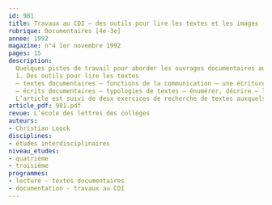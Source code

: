 ```yaml
---
id: 981
title: Travaux au CDI – des outils pour lire les textes et les images (1/2) 
rubrique: Documentaires [4e-3e]
annee: 1992
magazine: n°4 1er novembre 1992
pages: 15
description: 
  Quelques pistes de travail pour aborder les ouvrages documentaires au CDI…
  1. Des outils pour lire les textes
  – textes documentaires – fonctions de la communication – une écriture « objective » – la fonction référentielle (avec un extrait de « La Science en questions », de Brouzeng, Paty et Pipart sur la forêt) ; l’auteur s’exprime – la fonction expressive (avec un extrait de « La plus belle aventure du monde », de Jean Hamburger) ; prendre le lecteur en compte – la fonction conative (avec un extrait de « 50 trucs faciles pour embellir la terre », de Françoise Broche) ; rendre le texte plus lisible – la fonction phatique (avec un extrait des « Grandes Inventions », de M. Rival, sur l’anesthésie) ; jouer avec les mots – la fonction poétique (avec un extrait de l’« Almanach Jules Verne 1991 ») ; expliciter le code – la fonction métalinguistique (avec un extrait de l’« Atlas des découvertes scientifiques et techniques au XXe siècle » sur l’origine de la vie)
  – écrits documentaires – typologies de textes – énumérer, décrire – le texte descriptif (avec un extrait de « La Science, un pari pour la paix », de Brouzeng) ; mettre l’information en récit – le texte narratif (avec un extrait des « Merveilles de la science », de Sami sur Newton ; tout comprendre – le texte explicatif (avec un extrait de « Ça marche, ça s’explique – des machines aux êtres vivants », de S. Parker, sur la fusée) ; convaincre le lecteur – le texte argumentatif (avec un extrait de « L’Histoire des grandes inventions », de Didier Gilles) ; inciter à l’action – le texte injonctif (avec un extrait de l’« Almanach Jules Verne 1991 ») ; textes dialogiques (avec un extrait de « Le botaniste raconte… l’aventure des plantes », de Cécile Bolly)
  L’article est suivi de deux exercices de recherche de textes auxquels procéder au CDI.
article_pdf: 981.pdf
revue: L’école des lettres des collèges
auteurs:
- Christian Loock
disciplines:
- études interdisciplinaires
niveau_etudes:
- quatrième
- troisième
programmes:
- lecture - textes documentaires
- documentation - travaux au CDI
---
```

